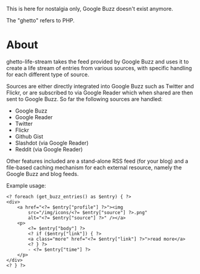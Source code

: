 This is here for nostalgia only, Google Buzz doesn't exist anymore.

The "ghetto" refers to PHP.

About
=====

ghetto-life-stream takes the feed provided by Google Buzz and uses
it to create a life stream of entries from various sources, with
specific handling for each different type of source.

Sources are either directly integrated into Google Buzz such as
Twitter and Flickr, or are subscribed to via Google Reader which when
shared are then sent to Google Buzz. So far the following sources are
handled:

- Google Buzz
- Google Reader
- Twitter
- Flickr
- Github Gist
- Slashdot (via Google Reader)
- Reddit (via Google Reader)

Other features included are a stand-alone RSS feed (for your blog)
and a file-based caching mechanism for each external resource,
namely the Google Buzz and blog feeds.

Example usage:

    <? foreach (get_buzz_entries() as $entry) { ?>
    <div>
        <a href="<?= $entry["profile"] ?>"><img
            src="/img/icons/<?= $entry["source"] ?>.png"
            alt="<?= $entry["source"] ?>" /></a>
        <p>
            <?= $entry["body"] ?>
            <? if ($entry["link"]) { ?>
            <a class="more" href="<?= $entry["link"] ?>">read more</a>
            <? } ?>
            - <?= $entry["time"] ?>
        </p>
    </div>
    <? } ?>

